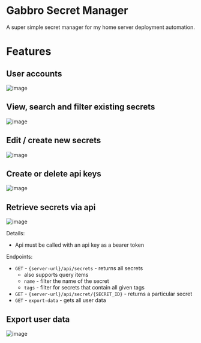 # Gabbro Secret Manager

A super simple secret manager for my home server deployment automation.

# Features

## User accounts

![image](https://github.com/haondt/Gabbro-Secret-Manager/assets/19233365/5d3c8eab-109e-4c48-ab10-5e6eeff1ae0c)


## View, search and filter existing secrets

![image](https://github.com/haondt/Gabbro-Secret-Manager/assets/19233365/0072fcf9-6cc9-4ba8-9b40-3cb1c7a909cf)

## Edit / create new secrets

![image](https://github.com/haondt/Gabbro-Secret-Manager/assets/19233365/79f4761b-2c71-422f-849a-c581432a0688)

## Create or delete api keys

![image](https://github.com/haondt/Gabbro-Secret-Manager/assets/19233365/a32fc038-c2e7-4b66-90f7-452ceac4052d)

## Retrieve secrets via api

![image](https://github.com/haondt/Gabbro-Secret-Manager/assets/19233365/28444cdc-9d57-4c05-be95-8b362110fd2a)


Details:
- Api must be called with an api key as a bearer token

Endpoints:
- `GET` - `{server-url}/api/secrets` - returns all secrets
  - also supports query items
  - `name` - filter the name of the secret
  - `tags` - filter for secrets that contain all given tags
- `GET` - `{server-url}/api/secret/{SECRET_ID}` - returns a particular secret
- `GET` - `export-data` - gets all user data

## Export user data

![image](https://github.com/haondt/Gabbro-Secret-Manager/assets/19233365/ae7b7f23-81ed-404e-898f-dd1d56dea781)

